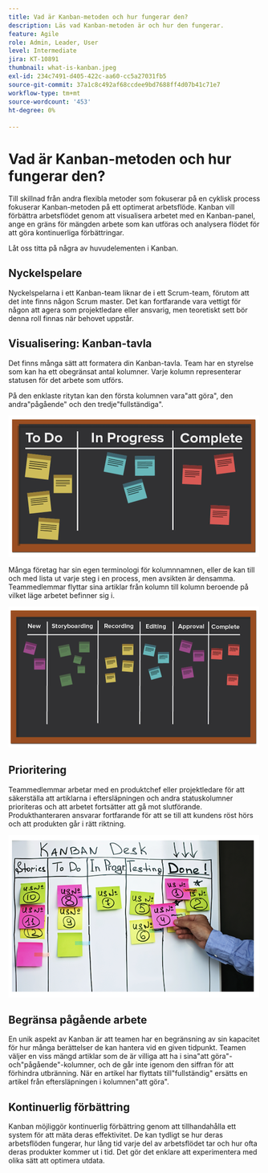 ```yaml
---
title: Vad är Kanban-metoden och hur fungerar den?
description: Läs vad Kanban-metoden är och hur den fungerar.
feature: Agile
role: Admin, Leader, User
level: Intermediate
jira: KT-10891
thumbnail: what-is-kanban.jpeg
exl-id: 234c7491-d405-422c-aa60-cc5a27031fb5
source-git-commit: 37a1c8c492af68ccdee9bd7688ff4d07b41c71e7
workflow-type: tm+mt
source-wordcount: '453'
ht-degree: 0%

---
```


# Vad är Kanban-metoden och hur fungerar den?

Till skillnad från andra flexibla metoder som fokuserar på en cyklisk process fokuserar Kanban-metoden på ett optimerat arbetsflöde. Kanban vill förbättra arbetsflödet genom att visualisera arbetet med en Kanban-panel, ange en gräns för mängden arbete som kan utföras och analysera flödet för att göra kontinuerliga förbättringar.


Låt oss titta på några av huvudelementen i Kanban.



## Nyckelspelare

Nyckelspelarna i ett Kanban-team liknar de i ett Scrum-team, förutom att det inte finns någon Scrum master. Det kan fortfarande vara vettigt för någon att agera som projektledare eller ansvarig, men teoretiskt sett bör denna roll finnas när behovet uppstår.

## Visualisering: Kanban-tavla

Det finns många sätt att formatera din Kanban-tavla. Team har en styrelse som kan ha ett obegränsat antal kolumner. Varje kolumn representerar statusen för det arbete som utförs.

På den enklaste ritytan kan den första kolumnen vara&quot;att göra&quot;, den andra&quot;pågående&quot; och den tredje&quot;fullständiga&quot;.

![Svarta anteckningar och anteckningar](assets/agile4-01.png)

Många företag har sin egen terminologi för kolumnnamnen, eller de kan till och med lista ut varje steg i en process, men avsikten är densamma. Teammedlemmar flyttar sina artiklar från kolumn till kolumn beroende på vilket läge arbetet befinner sig i.

![Svarta anteckningar och anteckningar](assets/agile4-02.png)

## Prioritering

Teammedlemmar arbetar med en produktchef eller projektledare för att säkerställa att artiklarna i eftersläpningen och andra statuskolumner prioriteras och att arbetet fortsätter att gå mot slutförande. Produkthanteraren ansvarar fortfarande för att se till att kundens röst hörs och att produkten går i rätt riktning.

![Kanban-whiteboard](assets/agile4-03.png)

## Begränsa pågående arbete

En unik aspekt av Kanban är att teamen har en begränsning av sin kapacitet för hur många berättelser de kan hantera vid en given tidpunkt. Teamen väljer en viss mängd artiklar som de är villiga att ha i sina&quot;att göra&quot;- och&quot;pågående&quot;-kolumner, och de går inte igenom den siffran för att förhindra utbränning. När en artikel har flyttats till&quot;fullständig&quot; ersätts en artikel från eftersläpningen i kolumnen&quot;att göra&quot;.

## Kontinuerlig förbättring

Kanban möjliggör kontinuerlig förbättring genom att tillhandahålla ett system för att mäta deras effektivitet. De kan tydligt se hur deras arbetsflöden fungerar, hur lång tid varje del av arbetsflödet tar och hur ofta deras produkter kommer ut i tid. Det gör det enklare att experimentera med olika sätt att optimera utdata.
